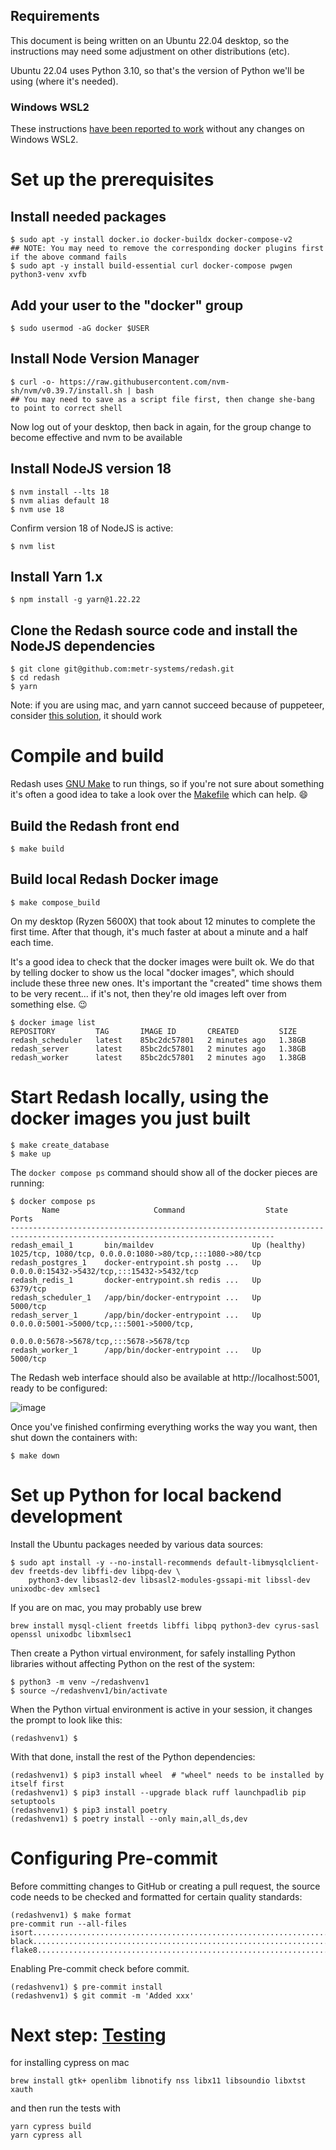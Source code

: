## Requirements

This document is being written on an Ubuntu 22.04 desktop, so the instructions may need some adjustment on other distributions (etc).

Ubuntu 22.04 uses Python 3.10, so that's the version of Python we'll be using (where it's needed).

### Windows WSL2

These instructions [have been reported to work](https://github.com/getredash/redash/issues/6151#issuecomment-1625661618) without any changes on Windows WSL2.

# Set up the prerequisites

## Install needed packages

```
$ sudo apt -y install docker.io docker-buildx docker-compose-v2
## NOTE: You may need to remove the corresponding docker plugins first if the above command fails
$ sudo apt -y install build-essential curl docker-compose pwgen python3-venv xvfb
```

## Add your user to the "docker" group

```
$ sudo usermod -aG docker $USER
```

## Install Node Version Manager

```
$ curl -o- https://raw.githubusercontent.com/nvm-sh/nvm/v0.39.7/install.sh | bash
## You may need to save as a script file first, then change she-bang to point to correct shell
```

Now log out of your desktop, then back in again, for the group change to become effective and nvm to be available


## Install NodeJS version 18

```
$ nvm install --lts 18
$ nvm alias default 18
$ nvm use 18
```

Confirm version 18 of NodeJS is active:

```
$ nvm list
```

## Install Yarn 1.x

```
$ npm install -g yarn@1.22.22
```

## Clone the Redash source code and install the NodeJS dependencies

```
$ git clone git@github.com:metr-systems/redash.git
$ cd redash
$ yarn
```

Note: if you are using mac, and yarn cannot succeed because of puppeteer, consider [this solution](https://www.broddin.be/fixing-the-chromium-binary-is-not-available-for-arm64/), it should work

# Compile and build

Redash uses [GNU Make](https://www.gnu.org/software/make/) to run things, so if you're not sure about something it's often a good idea to take a look over the [Makefile](https://github.com/getredash/redash/blob/master/Makefile) which can help. :smile:


## Build the Redash front end

```
$ make build
```

## Build local Redash Docker image

```
$ make compose_build
```

On my desktop (Ryzen 5600X) that took about 12 minutes to complete the first
time.  After that though, it's much faster at about a minute and a half each time.

It's a good idea to check that the docker images were built ok.  We do that by
telling docker to show us the local "docker images", which should include
these three new ones.  It's important the "created" time shows them to be
very recent... if it's not, then they're old images left over from something
else. :wink:

```
$ docker image list
REPOSITORY         TAG       IMAGE ID       CREATED         SIZE
redash_scheduler   latest    85bc2dc57801   2 minutes ago   1.38GB
redash_server      latest    85bc2dc57801   2 minutes ago   1.38GB
redash_worker      latest    85bc2dc57801   2 minutes ago   1.38GB
```

# Start Redash locally, using the docker images you just built

```
$ make create_database
$ make up
```

The `docker compose ps` command should show all of the docker pieces
are running:

```
$ docker compose ps
       Name                     Command                  State                                  Ports
---------------------------------------------------------------------------------------------------------------------------------
redash_email_1       bin/maildev                      Up (healthy)   1025/tcp, 1080/tcp, 0.0.0.0:1080->80/tcp,:::1080->80/tcp
redash_postgres_1    docker-entrypoint.sh postg ...   Up             0.0.0.0:15432->5432/tcp,:::15432->5432/tcp
redash_redis_1       docker-entrypoint.sh redis ...   Up             6379/tcp
redash_scheduler_1   /app/bin/docker-entrypoint ...   Up             5000/tcp
redash_server_1      /app/bin/docker-entrypoint ...   Up             0.0.0.0:5001->5000/tcp,:::5001->5000/tcp,
                                                                     0.0.0.0:5678->5678/tcp,:::5678->5678/tcp
redash_worker_1      /app/bin/docker-entrypoint ...   Up             5000/tcp
```

The Redash web interface should also be available at http://localhost:5001, ready to be configured:

![image](https://github.com/getredash/redash/assets/406299/9c64fab5-9188-44a1-ab4c-62c19833d9cd)

Once you've finished confirming everything works the way you want, then shut down the containers with:

```
$ make down
```

# Set up Python for local backend development

Install the Ubuntu packages needed by various data sources:

```
$ sudo apt install -y --no-install-recommends default-libmysqlclient-dev freetds-dev libffi-dev libpq-dev \
    python3-dev libsasl2-dev libsasl2-modules-gssapi-mit libssl-dev unixodbc-dev xmlsec1
```

If you are on mac, you may probably use brew

```
brew install mysql-client freetds libffi libpq python3-dev cyrus-sasl openssl unixodbc libxmlsec1
```

Then create a Python virtual environment, for safely installing Python libraries without affecting Python on the rest of the system:

```
$ python3 -m venv ~/redashvenv1
$ source ~/redashvenv1/bin/activate
```

When the Python virtual environment is active in your session, it changes the prompt to look like this:

```
(redashvenv1) $
```

With that done, install the rest of the Python dependencies:

```
(redashvenv1) $ pip3 install wheel  # "wheel" needs to be installed by itself first
(redashvenv1) $ pip3 install --upgrade black ruff launchpadlib pip setuptools
(redashvenv1) $ pip3 install poetry
(redashvenv1) $ poetry install --only main,all_ds,dev
```

# Configuring Pre-commit

Before committing changes to GitHub or creating a pull request, the source code needs to be checked and formatted for certain quality standards:

```
(redashvenv1) $ make format
pre-commit run --all-files
isort....................................................................Passed
black....................................................................Passed
flake8...................................................................Passed
```

Enabling Pre-commit check before commit.

```
(redashvenv1) $ pre-commit install
(redashvenv1) $ git commit -m 'Added xxx'
```

# Next step: [Testing](https://github.com/getredash/redash/wiki/Testing-your-changes)

for installing cypress on mac

```
brew install gtk+ openlibm libnotify nss libx11 libsoundio libxtst xauth
```

and then run the tests with

```
yarn cypress build
yarn cypress all
```
